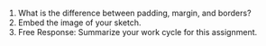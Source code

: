 1. What is the difference between padding, margin, and borders?
2. Embed the image of your sketch.
3. Free Response: Summarize your work cycle for this assignment.
